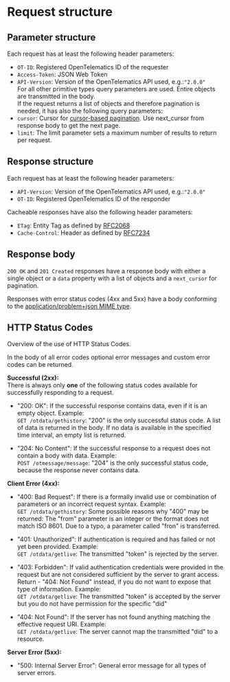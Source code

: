 # Request structure 
## Parameter structure
Each request has at least the following header parameters:
- `OT-ID`: Registered OpenTelematics ID of the requester
- `Access-Token`: JSON Web Token
- `API-Version`: Version of the OpenTelematics API used, e.g.:`"2.0.0"`  
For all other primitive types query parameters are used. Entire objects are transmitted in the body.  
If the request returns a list of objects and therefore pagination is needed, it has also the following query parameters:  
- `cursor`: Cursor for [cursor-based pagination](generalConcepts.md#cursor-based-pagination). Use next_cursor from response body to get the next page.  
- `limit`: The limit parameter sets a maximum number of results to return per request.  

## Response structure
Each request has at least the following header parameters:
- `API-Version`: Version of the OpenTelematics API used, e.g.:`"2.0.0"`  
- `OT-ID`: Registered OpenTelematics ID of the responder  

Cacheable responses have also the following header parameters:
- `ETag`: Entity Tag as defined by [RFC2068](https://datatracker.ietf.org/doc/html/rfc2068#section-14.20)  
- `Cache-Control`: Header as defined by [RFC7234](https://datatracker.ietf.org/doc/html/rfc7234#section-5.2)  

## Response body
`200 OK` and `201 Created` responses have a response body with either a single object or a `data` property with a list of objects and a `next_cursor` for pagination.  
  
Responses with error status codes (4xx and 5xx) have a body conforming to the [application/problem+json MIME type](generalConcepts.md#applicationproblemjson-mime-type).

## HTTP Status Codes  
Overview of the use of HTTP Status Codes. 

In the body of all error codes optional error messages and custom error codes can be returned.
  
**Successful (2xx):**  
There is always only **one** of the following status codes available for successfully responding to a request.  
  
- "200: OK": If the successful response contains data, even if it is an empty object. Example:  
`GET /otdata/gethistory`: "200" is the only successful status code. A list of data is returned in the body. If no data is available in the specified time interval, an empty list is returned.  
  
- "204: No Content": If the successful response to a request does not contain a body with data. Example:  
`POST /otmessage/message`: "204" is the only successful status code, because the response never contains data.  

**Client Error (4xx):**  
- "400: Bad Request": If there is a formally invalid use or combination of parameters or an incorrect request syntax. Example:  
`GET /otdata/gethistory`: Some possible reasons why "400" may be returned: The "from" parameter is an integer or the format does not match ISO 8601. Due to a typo, a parameter called "fron" is transferred.  
  
- "401: Unauthorized": If authentication is required and has failed or not yet been provided. Example:  
`GET /otdata/getlive`: The transmitted "token" is rejected by the server.
  
- "403: Forbidden": If valid authentication credentials were provided in the request but are not considered sufficient by the server to grant access.	Return - "404: Not Found" instead, if you do not want to expose that type of information. Example:  
`GET /otdata/getlive`: The transmitted "token" is accepted by the server but you do not have permission for the specific "did"
  
- "404: Not Found": If the server has not found anything matching the effective request URI. Example:  
`GET /otdata/getlive`: The server cannot map the transmitted "did" to a resource.
  
**Server Error (5xx):**  
-   "500: Internal Server Error": General error message for all types of server errors.
